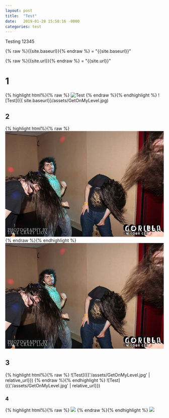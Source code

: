 ```yaml
---
layout: post
title:  "Test"
date:   2019-01-28 15:58:16 -0000
categories: test
---
```

Testing 12345

{% raw %}{{site.baseurl}}{% endraw %} = "{{site.baseurl}}"

{% raw %}{{site.url}}{% endraw %} = "{{site.url}}"

# 1
{% highlight html%}{% raw %}
![Test]({{site.baseurl}}/assets/GetOnMyLevel.jpg)
{% endraw %}{% endhighlight %}
![Test]({{ site.baseurl}}/assets/GetOnMyLevel.jpg)

## 2
{% highlight html%}{% raw %}
![Test](/assets/GetOnMyLevel.jpg)
{% endraw %}{% endhighlight %}
![Test](/assets/GetOnMyLevel.jpg)

## 3
{% highlight html%}{% raw %}
![Test]({{'/assets/GetOnMyLevel.jpg' | relative_url}})
{% endraw %}{% endhighlight %}
![Test]({{'/assets/GetOnMyLevel.jpg' | relative_url}})

### 4
{% highlight html%}{% raw %}
<img src="{{site.baseurl}}/assets/GetOnMyLevel.jpg">
{% endraw %}{% endhighlight %}
<img src="{{site.baseurl}}/assets/GetOnMyLevel.jpg">
<!-- {% assign image_files = site.static_files | where: "image", true %}
{% for myimage in image_files %}
  {{ myimage.path }}
{% endfor %} -->


